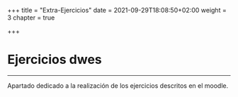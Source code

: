 +++
title = "Extra-Ejercicios"
date = 2021-09-29T18:08:50+02:00
weight = 3
chapter = true

+++

# Ejercicios dwes

---
Apartado dedicado a la realización de los ejercicios descritos en el moodle.


